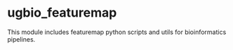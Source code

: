 # ugbio_featuremap

This module includes featuremap python scripts and utils for bioinformatics pipelines.